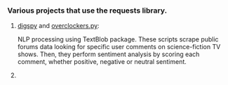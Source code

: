 ### Various projects that use the requests library. 


1. [digspy](https://github.com/zmomen/requests-library/blob/master/digspy.py) and [overclockers.py](https://github.com/zmomen/requests-library/blob/master/overclockers.py):

    NLP processing using TextBlob package. These scripts scrape public forums data looking for specific user comments on science-fiction TV shows. Then, they perform sentiment analysis by scoring each comment, whether positive, negative or neutral sentiment. 

2. 
